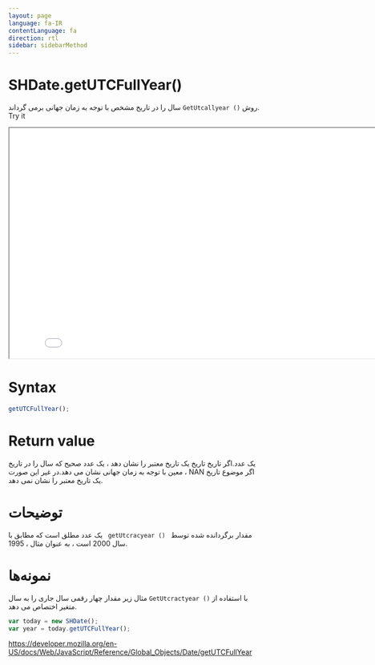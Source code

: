 ```yaml
---
layout: page
language: fa-IR
contentLanguage: fa
direction: rtl
sidebar: sidebarMethod
---
```


# SHDate.getUTCFullYear()

روش <code dir="ltr">GetUtcallyear ()</code> سال را در تاریخ مشخص با توجه به زمان جهانی برمی گرداند.
Try it

<iframe style="width: 830px; height: 460px;" src="/SHDateTime-js/examples/live.html?function=getUTCFullYear" title="MDN Web Docs Interactive Example" loading="lazy"></iframe>
<br/>

# Syntax

```js
getUTCFullYear();
```

# Return value

یک عدد.اگر تاریخ تاریخ یک تاریخ معتبر را نشان دهد ، یک عدد صحیح که سال را در تاریخ معین با توجه به زمان جهانی نشان می دهد.در غیر این صورت ، NAN اگر موضوع تاریخ یک تاریخ معتبر را نشان نمی دهد.

# توضیحات

مقدار برگردانده شده توسط <code dir = "ltr"> getUtcracyear () </code> یک عدد مطلق است که مطابق با سال 2000 است ، به عنوان مثال ، 1995.

# نمونه‌ها

با استفاده از <code dir="ltr">GetUtcractyear ()</code>
مثال زیر مقدار چهار رقمی سال جاری را به سال متغیر اختصاص می دهد.

```js
var today = new SHDate();
var year = today.getUTCFullYear();
```

https://developer.mozilla.org/en-US/docs/Web/JavaScript/Reference/Global_Objects/Date/getUTCFullYear

